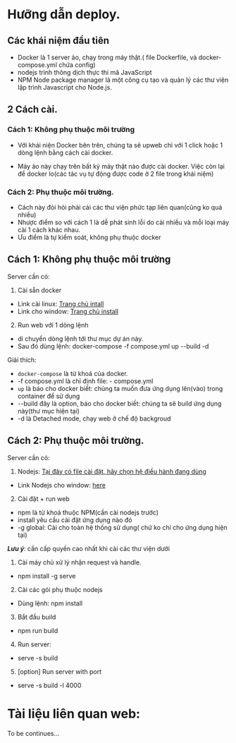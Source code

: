 # Hưỡng dẫn deploy.

## Các khái niệm đầu tiên
- Docker là 1 server ảo, chạy trong máy thật.( file Dockerfile, và docker-compose.yml chứa config)
- nodejs trình thông dịch thực thi mã JavaScript
- NPM Node package manager là một công cụ tạo và quản lý các thư viện lập trình Javascript cho Node.js.

## 2 Cách cài.
### Cách 1: Không phụ thuộc môi trường
  - Với khái niện Docker bên trên, chúng ta sẽ upweb chỉ với 1 click hoặc 1 dòng lệnh bằng cách cài docker.

  - Máy ảo này chạy trên bất kỳ máy thật nào được cài docker.
  Việc còn lại để docker lo(các tác vụ tự động được code ở 2 file trong khái niệm)
### Cách 2: Phụ thuộc môi trường.
  - Cách này đòi hỏi phải cài các thư viện phức tạp liên quan(cũng ko quá nhiều)
  - Nhược điểm so với cách 1 là dễ phát sinh lỗi do cài nhiều và mỗi loại máy cài 1 cách khác nhau.
  - Ưu điểm là tự kiểm soát, không phụ thuộc docker
## Cách 1: Không phụ thuộc môi trường
Server cần có:
1. Cài sẵn docker
- Link cài linux: [Trang chủ intall](https://docs.docker.com/engine/install/ubuntu/)
- Link cho window: [Trang chủ install](https://docs.docker.com/desktop/windows/install/)

2. Run web với 1 dòng lệnh
- di chuyển dòng lệnh tới thư mục dự án này.
- Sau đó dùng lệnh: docker-compose -f compose.yml up --build -d

Giải thích: 
- `docker-compose` là từ khoá của docker.
- -f compose.yml là chỉ định file: - compose.yml
- `up` là báo cho docker biết: chúng ta muốn đưa ứng dụng lên(vào) trong container để sử dụng
- --build đây là option, báo cho docker biết: chúng ta sẽ build ứng dụng này(thư mục hiện tại)
- -d là Detached mode, chạy web ở chế độ backgroud
## Cách 2: Phụ thuộc môi trường.
Server cần có:
1. Nodejs: [Tại đây có file cài đặt, hãy chọn hệ điều hành đang dùng](https://nodejs.org/en/download/)
- Link Nodejs cho window: [here](https://nodejs.org/dist/v16.15.0/node-v16.15.0-x86.msi)

2. Cài đặt + run web

- npm là từ khoá thuộc NPM(cần cài nodejs trước)
- install yêu cầu cài đặt ứng dụng nào đó
- -g global: Cài cho toàn hệ thống sử dụng( chứ ko chỉ cho ứng dụng hiện tại)

***Lưu ý***: cần cấp quyền cao nhất khi cài các thư viện dưới
1. Cài máy chủ xử lý nhận request và handle.
- npm install -g serve

2. Cài các gói phụ thuộc nodejs
- Dùng lệnh: npm install

3. Bắt đầu build
- npm run build

4. Run server:
- serve -s build

5. [option] Run server with port
- serve -s build -l 4000

# Tài liệu liên quan web:
To be continues...
